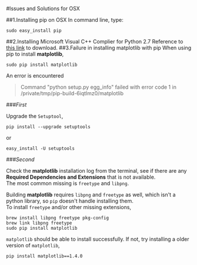#Issues and Solutions for OSX

##1.Installing pip on OSX
  In command line, type:
  ```
  sudo easy_install pip
  ```
##2.Installing Microsoft Visual C++ Complier for Python 2.7
  Reference to [this link](https://www.microsoft.com/en-us/download/details.aspx?id=44266) to download.
##3.Failure in installing matplotlib with pip
  When using pip to install **matplotlib**,
  ```
  sudo pip install matplotlib
  ```
  An error is encountered
  >Command "python setup.py egg_info" failed with error code 1 in /private/tmp/pip-build-6iqtlmz0/matplotlib  
  
###_First_  

  Upgrade the `Setuptool`,
  ```
  pip install --upgrade setuptools
  ```
  or
  ```
  easy_install -U setuptools
  ```
  
###_Second_

  Check the **matplotlib** installation log from the terminal, see if there are any **Required Dependencies and Extensions** that is not available.  
  The most common missing is `freetype` and `libpng`.  
  
  Building **matplotlib** requires `libpng` and `freetype` as well, which isn't a python library, so `pip` doesn't handle installing them.  
  To install `freetype` and/or other missing extensions,
  ```
  brew install libpng freetype pkg-config
  brew link libpng freetype
  sudo pip install matplotlib
  ```
  `matplotlib` should be able to install successfully. If not, try installing a older version of `matplotlib`,
  ```
  pip install matplotlib==1.4.0
  ```
